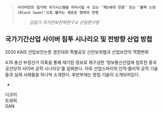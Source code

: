 > **`사이버전은 일거에 국가시스템을 마비시킬 수 있는 ‘제5세대 전쟁’ 또는 ‘블랙 스완(Black Swan)’으로 불리는 새로운 형태의 전쟁`**
>> *김일기 국가안보전략연구소 선임연구원* 
  
## 국가기간산업 사이버 침투 시나리오 및 전방향 산업 방첩
2020 KAIS 산업보안논문 경진대회 특별공모 신안보위협과 산업보안의 역할변화  
  
4.15 총선 부정선거 의혹을 통해 제기된 정보로 재구성한 ‘정보통신산업에 침투한 중국 공산당의 사이버 공작 시나리오’를 살펴본다. 이후 산업스파이의 인적·물리적 공작 기술들과 실제 사례들을 하나씩 소개한다. 후반부에는 방첩 기술이 소개되어있다.
  
+  
디코이  
트래픽    
GAN  
